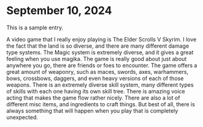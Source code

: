 # September 10, 2024

This is a sample entry.

A video game that I really enjoy playing is The Elder Scrolls V Skyrim. 
I love the fact that the land is so diverse, and there are many different damage type systems.
The Magic system is extremely diverse, and it gives a great feeling when you use magika.
The game is really good about just about anywhere you go, there are friends or foes to encounter.
The game offers a great amount of weaponry, such as maces, swords, axes, warhammers, bows, crossbows, daggers, and even heavy versions of each of those weapons.
There is an extremely diverse skill system, many different types of skills with each one having its own skill tree.
There is amazing voice acting that makes the game flow rather nicely.
There are also a lot of different misc items, and ingredients to craft things.
But best of all, there is always something that will happen when you play that is completely unexpected.
